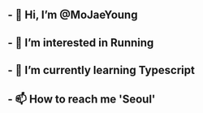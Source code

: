 ## - 👋 Hi, I’m @MoJaeYoung
## - 🏃 I’m interested in Running
## - 🌱 I’m currently learning Typescript
## - 📫 How to reach me 'Seoul'

<!---
MoJaeYoung/MoJaeYoung is a ✨ special ✨ repository because its `README.md` (this file) appears on your GitHub profile.
You can click the Preview link to take a look at your changes.
--->
